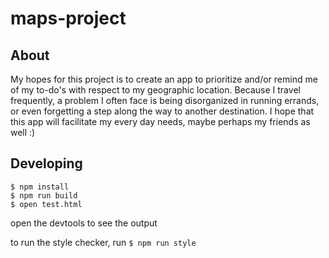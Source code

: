 # maps-project

## About

 My hopes for this project is to create an app to prioritize and/or remind me of my to-do's with respect to my geographic location. Because I travel frequently, a problem I often face is being disorganized in running errands, or even forgetting a step along the way to another destination. I hope that this app will facilitate my every day needs, maybe perhaps my friends as well :)

## Developing

```
$ npm install 
$ npm run build
$ open test.html
```

open the devtools to see the output

to run the style checker, run `$ npm run style`
